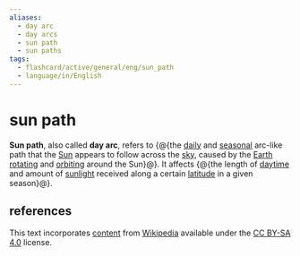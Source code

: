 ```yaml
---
aliases:
  - day arc
  - day arcs
  - sun path
  - sun paths
tags:
  - flashcard/active/general/eng/sun_path
  - language/in/English
---
```


# sun path

__Sun path__, also called __day arc__, refers to {@{the [daily](diurnal%20motion.md) and [seasonal](season.md) arc-like path that the [Sun](Sun.md) appears to follow across the [sky](sky.md), caused by the [Earth](Earth.md) [rotating](Earth's%20rotation.md) and [orbiting](Earth's%20orbit.md) around the Sun}@}. It affects {@{the length of [daytime](daytime.md) and amount of [sunlight](sunlight.md) received along a certain [latitude](latitude.md) in a given season}@}. <!--SR:!2028-05-18,1098,350!2025-08-18,314,330-->

## references

This text incorporates [content](https://en.wikipedia.org/wiki/sun_path) from [Wikipedia](Wikipedia.md) available under the [CC BY-SA 4.0](https://creativecommons.org/licenses/by-sa/4.0/) license.
